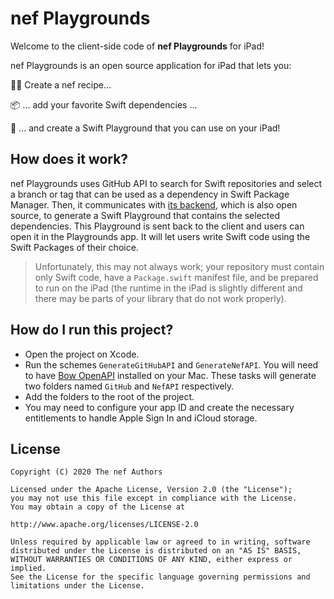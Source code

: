 # nef Playgrounds

Welcome to the client-side code of **nef Playgrounds** for iPad!

nef Playgrounds is an open source application for iPad that lets you:

👨‍🍳 Create a nef recipe...

📦 ... add your favorite Swift dependencies ...

📲 ... and create a Swift Playground that you can use on your iPad!

## How does it work?

nef Playgrounds uses GitHub API to search for Swift repositories and select a branch or tag that can be used as a dependency in Swift Package Manager. Then, it communicates with [its backend](https://github.com/bow-swift/nef-editor-server), which is also open source, to generate a Swift Playground that contains the selected dependencies. This Playground is sent back to the client and users can open it in the Playgrounds app. It will let users write Swift code using the Swift Packages of their choice.

> Unfortunately, this may not always work; your repository must contain only Swift code, have a `Package.swift` manifest file, and be prepared to run on the iPad (the runtime in the iPad is slightly different and there may be parts of your library that do not work properly).

## How do I run this project?

- Open the project on Xcode.
- Run the schemes `GenerateGitHubAPI` and `GenerateNefAPI`. You will need to have [Bow OpenAPI](https://openapi.bow-swift.io) installed on your Mac. These tasks will generate two folders named `GitHub` and `NefAPI` respectively.
- Add the folders to the root of the project.
- You may need to configure your app ID and create the necessary entitlements to handle Apple Sign In and iCloud storage.

## License

    Copyright (C) 2020 The nef Authors

    Licensed under the Apache License, Version 2.0 (the "License");
    you may not use this file except in compliance with the License.
    You may obtain a copy of the License at

    http://www.apache.org/licenses/LICENSE-2.0

    Unless required by applicable law or agreed to in writing, software
    distributed under the License is distributed on an "AS IS" BASIS,
    WITHOUT WARRANTIES OR CONDITIONS OF ANY KIND, either express or implied.
    See the License for the specific language governing permissions and
    limitations under the License.
